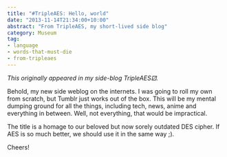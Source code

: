 ```yaml
---
title: "#TripleAES: Hello, world"
date: "2013-11-14T21:34:00+10:00"
abstract: "From TripleAES, my short-lived side blog"
category: Museum
tag:
- language
- words-that-must-die
- from-tripleaes
---
```

*This originally appeared in my side-blog TripleAES⚂.*

Behold, my new side weblog on the internets. I was going to roll my own from scratch, but Tumblr just works out of the box. This will be my mental dumping ground for all the things, including tech, news, anime and everything in between. Well, not everything, that would be impractical.

The title is a homage to our beloved but now sorely outdated DES cipher. If AES is so much better, we should use it in the same way ;).

Cheers!

